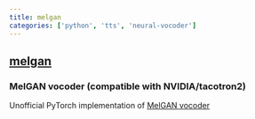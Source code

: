 ```yaml
---
title: melgan
categories: ['python', 'tts', 'neural-vocoder']
---
```

## [melgan](https://github.com/seungwonpark/melgan)

### MelGAN vocoder (compatible with NVIDIA/tacotron2)

Unofficial PyTorch implementation of [MelGAN vocoder](https://arxiv.org/abs/1910.06711)
